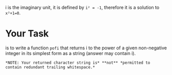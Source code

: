 i is the imaginary unit, it is defined by `i² = -1`, therefore it is a solution to `x²+1=0`.

# Your Task

is to write a function `pofi` that returns i to the power of a given non-negative integer in its simplest form as a string (answer may contain i).

~~~if:fortran
*NOTE: Your returned character string is* **not** *permitted to contain redundant trailing whitespace.*
~~~